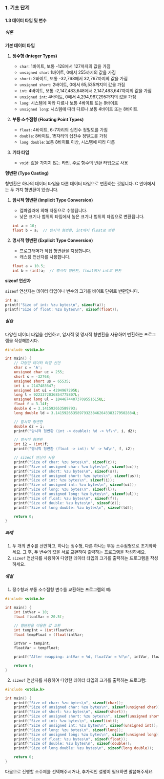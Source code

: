 ### 1. 기초 단계

#### 1.3 데이터 타입 및 변수

##### 이론

**기본 데이터 타입**

1. **정수형 (Integer Types)**
    - `char`: 1바이트, 보통 -128에서 127까지의 값을 가짐
    - `unsigned char`: 1바이트, 0에서 255까지의 값을 가짐
    - `short`: 2바이트, 보통 -32,768에서 32,767까지의 값을 가짐
    - `unsigned short`: 2바이트, 0에서 65,535까지의 값을 가짐
    - `int`: 4바이트, 보통 -2,147,483,648에서 2,147,483,647까지의 값을 가짐
    - `unsigned int`: 4바이트, 0에서 4,294,967,295까지의 값을 가짐
    - `long`: 시스템에 따라 다르나 보통 4바이트 또는 8바이트
    - `unsigned long`: 시스템에 따라 다르나 보통 4바이트 또는 8바이트

2. **부동 소수점형 (Floating Point Types)**
    - `float`: 4바이트, 6-7자리의 십진수 정밀도를 가짐
    - `double`: 8바이트, 15자리의 십진수 정밀도를 가짐
    - `long double`: 보통 8바이트 이상, 시스템에 따라 다름

3. **기타 타입**
    - `void`: 값을 가지지 않는 타입. 주로 함수의 반환 타입으로 사용

**형변환 (Type Casting)**

형변환은 하나의 데이터 타입을 다른 데이터 타입으로 변환하는 것입니다. C 언어에서는 두 가지 형변환이 있습니다.

1. **암시적 형변환 (Implicit Type Conversion)**
    - 컴파일러에 의해 자동으로 수행됩니다.
    - 낮은 크기나 범위의 타입에서 높은 크기나 범위의 타입으로 변환됩니다.
    ```c
    int a = 10;
    float b = a;  // 암시적 형변환, int에서 float로 변환
    ```

2. **명시적 형변환 (Explicit Type Conversion)**
    - 프로그래머가 직접 형변환을 지정합니다.
    - 캐스팅 연산자를 사용합니다.
    ```c
    float a = 10.5;
    int b = (int)a;  // 명시적 형변환, float에서 int로 변환
    ```

**sizeof 연산자**

`sizeof` 연산자는 데이터 타입이나 변수의 크기를 바이트 단위로 반환합니다.
```c
int a;
printf("Size of int: %zu bytes\n", sizeof(a));
printf("Size of float: %zu bytes\n", sizeof(float));
```

##### 실습

다양한 데이터 타입을 선언하고, 암시적 및 명시적 형변환을 사용하여 변환하는 프로그램을 작성해봅시다.

```c
#include <stdio.h>

int main() {
    // 다양한 데이터 타입 선언
    char c = 'A';
    unsigned char uc = 255;
    short s = -32768;
    unsigned short us = 65535;
    int i = 2147483647;
    unsigned int ui = 4294967295U;
    long l = 9223372036854775807L;
    unsigned long ul = 18446744073709551615UL;
    float f = 3.14f;
    double d = 3.141592653589793;
    long double ld = 3.141592653589793238462643383279502884L;

    // 암시적 형변환
    double d2 = i;
    printf("암시적 형변환 (int -> double): %d -> %f\n", i, d2);

    // 명시적 형변환
    int i2 = (int)f;
    printf("명시적 형변환 (float -> int): %f -> %d\n", f, i2);

    // sizeof 연산자 사용
    printf("Size of char: %zu bytes\n", sizeof(c));
    printf("Size of unsigned char: %zu bytes\n", sizeof(uc));
    printf("Size of short: %zu bytes\n", sizeof(s));
    printf("Size of unsigned short: %zu bytes\n", sizeof(us));
    printf("Size of int: %zu bytes\n", sizeof(i));
    printf("Size of unsigned int: %zu bytes\n", sizeof(ui));
    printf("Size of long: %zu bytes\n", sizeof(l));
    printf("Size of unsigned long: %zu bytes\n", sizeof(ul));
    printf("Size of float: %zu bytes\n", sizeof(f));
    printf("Size of double: %zu bytes\n", sizeof(d));
    printf("Size of long double: %zu bytes\n", sizeof(ld));

    return 0;
}
```

##### 과제

1. 두 개의 변수를 선언하고, 하나는 정수형, 다른 하나는 부동 소수점형으로 초기화하세요. 그 후, 두 변수의 값을 서로 교환하여 출력하는 프로그램을 작성하세요.
2. `sizeof` 연산자를 사용하여 다양한 데이터 타입의 크기를 출력하는 프로그램을 작성하세요.

##### 해설

1. 정수형과 부동 소수점형 변수를 교환하는 프로그램의 예:

```c
#include <stdio.h>

int main() {
    int intVar = 10;
    float floatVar = 20.5f;

    // 형변환을 이용한 값 교환
    int tempInt = (int)floatVar;
    float tempFloat = (float)intVar;

    intVar = tempInt;
    floatVar = tempFloat;

    printf("After swapping: intVar = %d, floatVar = %f\n", intVar, floatVar);

    return 0;
}
```

2. `sizeof` 연산자를 사용하여 다양한 데이터 타입의 크기를 출력하는 프로그램:

```c
#include <stdio.h>

int main() {
    printf("Size of char: %zu bytes\n", sizeof(char));
    printf("Size of unsigned char: %zu bytes\n", sizeof(unsigned char));
    printf("Size of short: %zu bytes\n", sizeof(short));
    printf("Size of unsigned short: %zu bytes\n", sizeof(unsigned short));
    printf("Size of int: %zu bytes\n", sizeof(int));
    printf("Size of unsigned int: %zu bytes\n", sizeof(unsigned int));
    printf("Size of long: %zu bytes\n", sizeof(long));
    printf("Size of unsigned long: %zu bytes\n", sizeof(unsigned long));
    printf("Size of float: %zu bytes\n", sizeof(float));
    printf("Size of double: %zu bytes\n", sizeof(double));
    printf("Size of long double: %zu bytes\n", sizeof(long double));

    return 0;
}
```

다음으로 진행할 소주제를 선택해주시거나, 추가적인 설명이 필요하면 말씀해주세요.